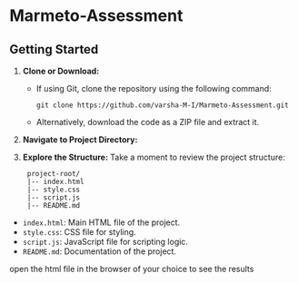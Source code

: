 # Marmeto-Assessment

## Getting Started

1. **Clone or Download:**
   - If using Git, clone the repository using the following command:
     ```
     git clone https://github.com/varsha-M-I/Marmeto-Assessment.git
     ```
   - Alternatively, download the code as a ZIP file and extract it.

2. **Navigate to Project Directory:**

3. **Explore the Structure:**
Take a moment to review the project structure:

        project-root/
        |-- index.html
        |-- style.css
        |-- script.js
        |-- README.md
- `index.html`: Main HTML file of the project.
- `style.css`: CSS file for styling.
- `script.js`: JavaScript file for scripting logic.
- `README.md`: Documentation of the project.

open the html file  in the browser of your choice to see the results